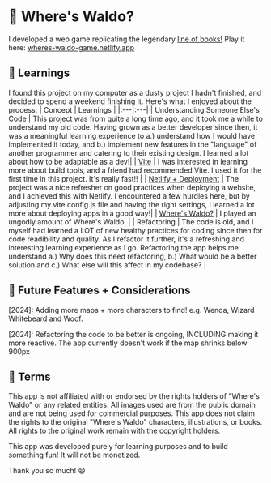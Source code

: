 # :eyes: Where's Waldo?

I developed a web game replicating the legendary [line of books!](https://en.wikipedia.org/wiki/Where%27s_Wally%3F)
Play it here: [wheres-waldo-game.netlify.app](wheres-waldo-game.netlify.app)

## :book: Learnings

I found this project on my computer as a dusty project I hadn't finished, and decided to spend a weekend finishing it. Here's what I enjoyed about the process:
| Concept | Learnings |
|:---|:---|
| Understanding Someone Else's Code | This project was from quite a long time ago, and it took me a while to understand my old code. Having grown as a better developer since then, it was a meaningful learning experience to a.) understand how I would have implemented it today, and b.) implement new features in the "language" of another programmer and catering to their existing design. I learned a lot about how to be adaptable as a dev!|
| [Vite](https://vitejs.dev/) | I was interested in learning more about build tools, and a friend had recommended Vite. I used it for the first time in this project. It's really fast!! |
| [Netlify + Deployment](https://docs.netlify.com/) | The project was a nice refresher on good practices when deploying a website, and I achieved this with Netlify. I encountered a few hurdles here, but by adjusting my vite.config.js file and having the right settings, I learned a lot more about deploying apps in a good way!|
| [Where's Waldo?](https://en.wikipedia.org/wiki/Where%27s_Wally%3F) | I played an ungodly amount of Where's Waldo. |
| Refactoring | The code is old, and I myself had learned a LOT of new healthy practices for coding since then for code readibility and quality. As I refactor it further, it's a refreshing and interesting learning experience as I go. Refactoring the app helps me understand a.) Why does this need refactoring, b.) What would be a better solution and c.) What else will this affect in my codebase? |

## :city_sunrise: Future Features + Considerations
[2024]: Adding more maps + more characters to find! e.g. Wenda, Wizard Whitebeard and Woof.

[2024]: Refactoring the code to be better is ongoing, INCLUDING making it more reactive. The app currently doesn't work if the map shrinks below 900px

## 📂 Terms
This app is not affiliated with or endorsed by the rights holders of "Where's Waldo" or any related entities. All images used are from the public domain and are not being used for commercial purposes. This app does not claim the rights to the original "Where's Waldo" characters, illustrations, or books. All rights to the original work remain with the copyright holders.

This app was developed purely for learning purposes and to build something fun! It will not be monetized.

Thank you so much! 😄

